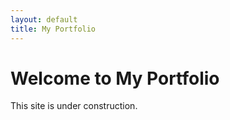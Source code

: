 ```yaml
---
layout: default
title: My Portfolio
---
```


# Welcome to My Portfolio

This site is under construction.
